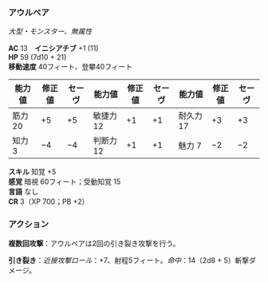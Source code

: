 ### アウルベア
*大型・モンスター、無属性*

**AC** 13　**イニシアチブ** +1 (11)  
**HP** 59 (7d10 + 21)  
**移動速度** 40フィート、登攀40フィート

| 能力値 | 修正値 | セーヴ | 能力値 | 修正値 | セーヴ | 能力値 | 修正値 | セーヴ |
|--------|--------|--------|--------|--------|--------|--------|--------|--------|
| 筋力 20 | +5 | +5 | 敏捷力 12 | +1 | +1 | 耐久力 17 | +3 | +3 |
| 知力 3 | −4 | −4 | 判断力 12 | +1 | +1 | 魅力 7 | −2 | −2 |

**スキル** 知覚 +5  
**感覚** 暗視 60フィート；受動知覚 15  
**言語** なし  
**CR** 3（XP 700；PB +2）

### アクション

**複数回攻撃**：アウルベアは2回の引き裂き攻撃を行う。

**引き裂き**：*近接攻撃ロール*：+7、射程5フィート。*命中*：14（2d8 + 5）斬撃ダメージ。